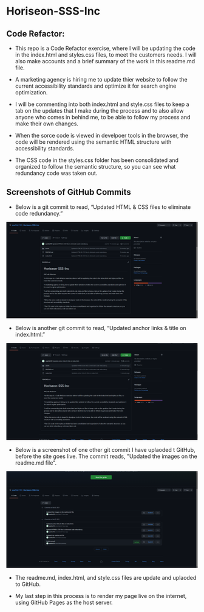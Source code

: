 # Horiseon-SSS-Inc

## Code Refactor:

* This repo is a Code Refactor exercise, where I will be updating the code in the index.html and styles.css files, to meet the customers needs. I will also make accounts and a brief summary of the work in this readme.md file.

* A marketing agency is hiring me to update thier website to follow the current accessibility standards and optimize it for search engine optimization.

* I will be commenting into both index.html and style.css files to keep a tab on the updates that I make during the process and to also allow anyone who comes in behind me, to be able to follow my process and make their own changes.

* When the sorce code is viewed in develpoer tools in the browser, the code will be rendered using the semantic HTML structure with accessibility standards.

* The CSS code in the styles.css folder has been consolidated and organized to follow the semantic structure, so you can see what redundancy code was taken out.


## Screenshots of GitHub Commits

* Below is a git commit to read, “Updated HTML & CSS files to eliminate code redundancy.”

!["screenshot1"](./assets/images/screenshot1.png)

* Below is another git commit to read, “Updated anchor links & title on index.html.”

!["screenshot2"](./assets/images/screenshot2.png)

* Below is a screenshot of one other git commit I have uplaoded t GitHub, before the site goes live. The commit reads, "Updated the images on the readme.md file".

!["screenshot3"](./assets/images/screenshot3.png)

* The readme.md, index.html, and style.css files are update and uplaoded to GitHub.

* My last step in this process is to render my page live on the internet, using GitHub Pages as the host server.
